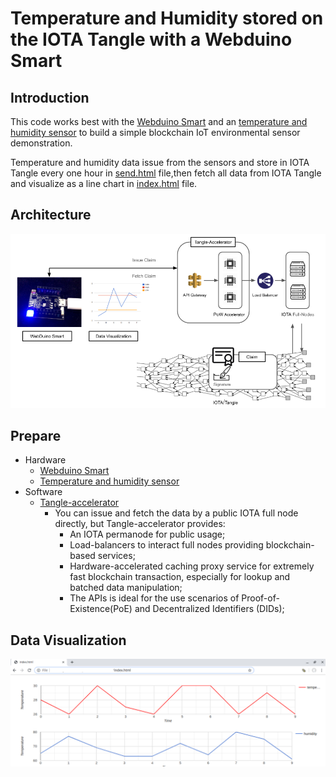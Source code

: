 # Temperature and Humidity stored on the IOTA Tangle with a Webduino Smart

## Introduction
This code works best with the [Webduino Smart](https://store.webduino.io/products/webduino-smart) and an [temperature and humidity sensor](https://tutorials.webduino.io/zh-tw/docs/basic/sensor/dht.html) to build a simple blockchain IoT environmental sensor demonstration.

Temperature and humidity data issue from the sensors and store in IOTA Tangle every one hour in [send.html](send.html) file,then fetch all data from IOTA Tangle and visualize as a line chart in [index.html](index.html) file. 

## Architecture
![](res/ArchPoE.png)

## Prepare
- Hardware
  - [Webduino Smart](https://store.webduino.io/products/webduino-smart) 
  - [Temperature and humidity sensor](https://tutorials.webduino.io/zh-tw/docs/basic/sensor/dht.html)
- Software
  - [Tangle-accelerator](https://github.com/DLTcollab/tangle-accelerator)
    - You can issue and fetch the data by a public IOTA full node directly, but Tangle-accelerator provides:
      - An IOTA permanode for public usage;
      - Load-balancers to interact full nodes providing blockchain-based services;
      - Hardware-accelerated caching proxy service for extremely fast blockchain transaction, especially for lookup and batched data manipulation;
      - The APIs is ideal for the use scenarios of Proof-of-Existence(PoE) and Decentralized Identifiers (DIDs);

## Data Visualization
![](res/viz.png)
